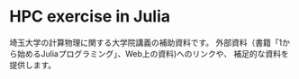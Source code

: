 # HPC exercise in Julia

埼玉大学の計算物理に関する大学院講義の補助資料です。
外部資料（書籍「1から始めるJuliaプログラミング」、Web上の資料)へのリンクや、
補足的な資料を提供します。